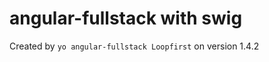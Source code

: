 angular-fullstack with swig
===========================

Created by `yo angular-fullstack Loopfirst` on version 1.4.2
